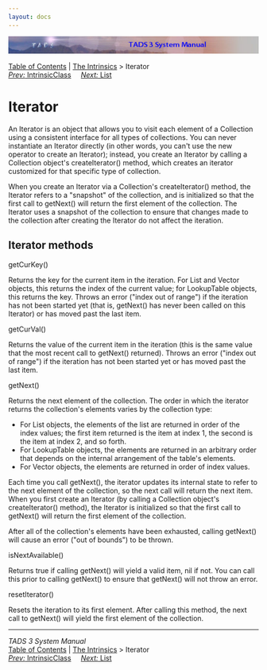 ```yaml
---
layout: docs
---
```

<div class="topbar">

<img src="topbar.jpg" data-border="0" />

</div>

<div class="nav">

<a href="toc.html" class="nav">Table of Contents</a> \|
<a href="builtins.html" class="nav">The Intrinsics</a> \> Iterator  
<span class="navnp"><a href="icic.html" class="nav"><em>Prev:</em> IntrinsicClass</a>
    <a href="list.html" class="nav"><em>Next:</em> List</a>     </span>

</div>

<div class="main">

# Iterator

An Iterator is an object that allows you to visit each element of a
Collection using a consistent interface for all types of collections.
You can never instantiate an Iterator directly (in other words, you
can't use the <span class="code">new</span> operator to create an
Iterator); instead, you create an Iterator by calling a Collection
object's <span class="code">createIterator()</span> method, which
creates an iterator customized for that specific type of collection.

When you create an Iterator via a Collection's
<span class="code">createIterator()</span> method, the Iterator refers
to a "snapshot" of the collection, and is initialized so that the first
call to <span class="code">getNext()</span> will return the first
element of the collection. The Iterator uses a snapshot of the
collection to ensure that changes made to the collection after creating
the Iterator do not affect the iteration.

## Iterator methods

<span class="code">getCurKey()</span>

<div class="fdef">

Returns the key for the current item in the iteration. For List and
Vector objects, this returns the index of the current value; for
LookupTable objects, this returns the key. Throws an error ("index out
of range") if the iteration has not been started yet (that is,
<span class="code">getNext()</span> has never been called on this
Iterator) or has moved past the last item.

</div>

<span class="code">getCurVal()</span>

<div class="fdef">

Returns the value of the current item in the iteration (this is the same
value that the most recent call to getNext() returned). Throws an error
("index out of range") if the iteration has not been started yet or has
moved past the last item.

</div>

<span class="code">getNext()</span>

<div class="fdef">

Returns the next element of the collection. The order in which the
iterator returns the collection's elements varies by the collection
type:

- For List objects, the elements of the list are returned in order of
  the index values; the first item returned is the item at index 1, the
  second is the item at index 2, and so forth.
- For LookupTable objects, the elements are returned in an arbitrary
  order that depends on the internal arrangement of the table's
  elements.
- For Vector objects, the elements are returned in order of index
  values.

Each time you call <span class="code">getNext()</span>, the iterator
updates its internal state to refer to the next element of the
collection, so the next call will return the next item. When you first
create an Iterator (by calling a Collection object's
<span class="code">createIterator()</span> method), the Iterator is
initialized so that the first call to
<span class="code">getNext()</span> will return the first element of the
collection.

After all of the collection's elements have been exhausted, calling
<span class="code">getNext()</span> will cause an error ("out of
bounds") to be thrown.

</div>

<span class="code">isNextAvailable()</span>

<div class="fdef">

Returns <span class="code">true</span> if calling
<span class="code">getNext()</span> will yield a valid item,
<span class="code">nil</span> if not. You can call this prior to calling
<span class="code">getNext()</span> to ensure that
<span class="code">getNext()</span> will not throw an error.

</div>

<span class="code">resetIterator()</span>

<div class="fdef">

Resets the iteration to its first element. After calling this method,
the next call to <span class="code">getNext()</span> will yield the
first element of the collection.

</div>

</div>

------------------------------------------------------------------------

<div class="navb">

*TADS 3 System Manual*  
<a href="toc.html" class="nav">Table of Contents</a> \|
<a href="builtins.html" class="nav">The Intrinsics</a> \> Iterator  
<span class="navnp"><a href="icic.html" class="nav"><em>Prev:</em> IntrinsicClass</a>
    <a href="list.html" class="nav"><em>Next:</em> List</a>     </span>

</div>
